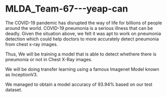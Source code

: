# MLDA_Team-67---yeap-can

The COVID-19 pandemic has disrupted the way of life for billions of people around the world. COVID-19 pneumonia is a serious illness that can be deadly. Given the situation above, we felt it was apt to work on pneumonia detection which could help doctors to more accurately detect pneumonia from chest x-ray images. 

Thus, We will be training a model that is able to detect whethere there is pneumonia or not in Chest X-Ray images.

We will be doing transfer learning using a famous Imagenet Model known as InceptionV3. 

We managed to obtain a model accuracy of 93.94% based on our test dataset.
